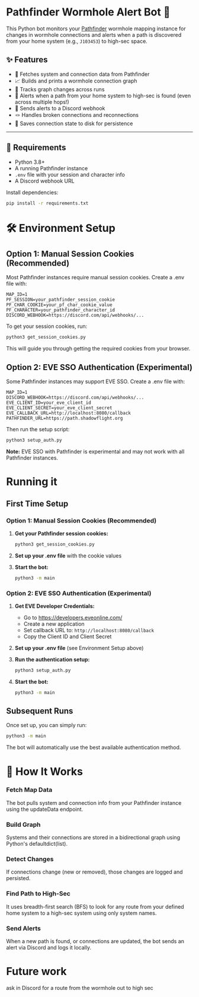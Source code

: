 # Pathfinder Wormhole Alert Bot 🚀

This Python bot monitors your [Pathfinder](https://github.com/exodus4d/pathfinder) wormhole mapping instance for changes in wormhole connections and alerts when a path is discovered from your home system (e.g., `J103453`) to high-sec space.

## ✨ Features

- 🔄 Fetches system and connection data from Pathfinder
- 📈 Builds and prints a wormhole connection graph
- 🧠 Tracks graph changes across runs
- 📍 Alerts when a path from your home system to high-sec is found (even across multiple hops!)
- 💬 Sends alerts to a Discord webhook
- 🪢 Handles broken connections and reconnections
- 💾 Saves connection state to disk for persistence

---

## 🧰 Requirements

- Python 3.8+
- A running Pathfinder instance
- `.env` file with your session and character info
- A Discord webhook URL

Install dependencies:

```bash
pip install -r requirements.txt
```


# 🛠️ Environment Setup

## Option 1: Manual Session Cookies (Recommended)

Most Pathfinder instances require manual session cookies. Create a .env file with:

```
MAP_ID=1
PF_SESSION=your_pathfinder_session_cookie
PF_CHAR_COOKIE=your_pf_char_cookie_value
PF_CHARACTER=your_pathfinder_character_id
DISCORD_WEBHOOK=https://discord.com/api/webhooks/...
```

To get your session cookies, run:

```bash
python3 get_session_cookies.py
```

This will guide you through getting the required cookies from your browser.

## Option 2: EVE SSO Authentication (Experimental)

Some Pathfinder instances may support EVE SSO. Create a .env file with:

```
MAP_ID=1
DISCORD_WEBHOOK=https://discord.com/api/webhooks/...
EVE_CLIENT_ID=your_eve_client_id
EVE_CLIENT_SECRET=your_eve_client_secret
EVE_CALLBACK_URL=http://localhost:8080/callback
PATHFINDER_URL=https://path.shadowflight.org
```

Then run the setup script:

```bash
python3 setup_auth.py
```

**Note:** EVE SSO with Pathfinder is experimental and may not work with all Pathfinder instances.

# Running it

## First Time Setup

### Option 1: Manual Session Cookies (Recommended)

1. **Get your Pathfinder session cookies:**
   ```bash
   python3 get_session_cookies.py
   ```

2. **Set up your .env file** with the cookie values

3. **Start the bot:**
   ```bash
   python3 -m main
   ```

### Option 2: EVE SSO Authentication (Experimental)

1. **Get EVE Developer Credentials:**
   - Go to https://developers.eveonline.com/
   - Create a new application
   - Set callback URL to: `http://localhost:8080/callback`
   - Copy the Client ID and Client Secret

2. **Set up your .env file** (see Environment Setup above)

3. **Run the authentication setup:**
   ```bash
   python3 setup_auth.py
   ```

4. **Start the bot:**
   ```bash
   python3 -m main
   ```

## Subsequent Runs

Once set up, you can simply run:

```bash
python3 -m main
```

The bot will automatically use the best available authentication method.

# 🧭 How It Works

### Fetch Map Data

The bot pulls system and connection info from your Pathfinder instance using the updateData endpoint.

### Build Graph

Systems and their connections are stored in a bidirectional graph using Python's defaultdict(list).

### Detect Changes

If connections change (new or removed), those changes are logged and persisted.

### Find Path to High-Sec

It uses breadth-first search (BFS) to look for any route from your defined home system to a high-sec system using only system names.

### Send Alerts

When a new path is found, or connections are updated, the bot sends an alert via Discord and logs it locally.

# Future work

ask in Discord for a route from the wormhole out to high sec